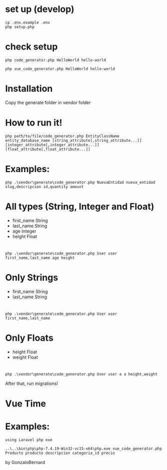 # set up (develop)
    cp .env.example .env
    php setup.php

# check setup
    php code_generator.php HelloWorld hello-world

    php vue_code_generator.php HelloWorld hello-world


# Installation
Copy the generate folder in vendor folder

# How to run it!
    php path/to/file/code_generator.php EntityClassName entity_database_name [string_attribute[,string_attribute...]] [integer_attribute[,integer_attribute...]] [float_attribute[,float_attribute...]]

# Examples:

    php .\vendor\generate\code_generator.php NuevaEntidad nueva_entidad slug,descripcion id,quantity amount

# All types (String, Integer and Float)
- first_name   String
- last_name    String
- age          Integer
- height       Float
#
    php .\vendor\generate\code_generator.php User user first_name,last_name age height


# Only Strings
- first_name   String
- last_name    String

#
    php .\vendor\generate\code_generator.php User user first_name,last_name


# Only Floats
- height   Float
- weight   Float

#
    php .\vendor\generate\code_generator.php User user a a height,weight


After that, run migrations!


# Vue Time

# Examples:
    using Laravel php exe

    ..\..\bin\php\php-7.4.19-Win32-vc15-x64\php.exe vue_code_generator.php Producto producto descripcion categoria_id precio

by GonzaloBernard
